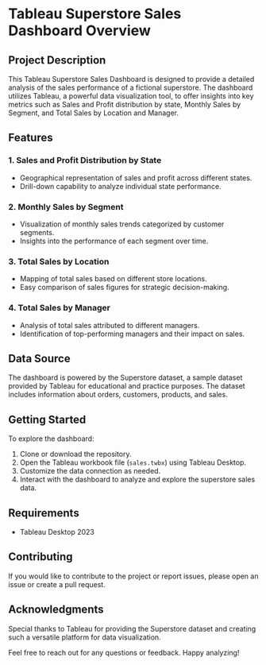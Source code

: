 # Tableau Superstore Sales Dashboard Overview

## Project Description

This Tableau Superstore Sales Dashboard is designed to provide a detailed analysis of the sales performance of a fictional superstore. The dashboard utilizes Tableau, a powerful data visualization tool, to offer insights into key metrics such as Sales and Profit distribution by state, Monthly Sales by Segment, and Total Sales by Location and Manager.

## Features

### 1. Sales and Profit Distribution by State

   - Geographical representation of sales and profit across different states.
   - Drill-down capability to analyze individual state performance.

### 2. Monthly Sales by Segment

   - Visualization of monthly sales trends categorized by customer segments.
   - Insights into the performance of each segment over time.

### 3. Total Sales by Location

   - Mapping of total sales based on different store locations.
   - Easy comparison of sales figures for strategic decision-making.

### 4. Total Sales by Manager

   - Analysis of total sales attributed to different managers.
   - Identification of top-performing managers and their impact on sales.

## Data Source

The dashboard is powered by the Superstore dataset, a sample dataset provided by Tableau for educational and practice purposes. The dataset includes information about orders, customers, products, and sales.

## Getting Started

To explore the dashboard:

1. Clone or download the repository.
2. Open the Tableau workbook file (`sales.twbx`) using Tableau Desktop.
3. Customize the data connection as needed.
4. Interact with the dashboard to analyze and explore the superstore sales data.

## Requirements

- Tableau Desktop 2023

## Contributing

If you would like to contribute to the project or report issues, please open an issue or create a pull request.

## Acknowledgments

Special thanks to Tableau for providing the Superstore dataset and creating such a versatile platform for data visualization.

Feel free to reach out for any questions or feedback. Happy analyzing!


